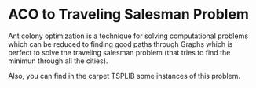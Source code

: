 # ACO to Traveling Salesman Problem

Ant colony optimization is a technique for solving computational problems which can be reduced to finding good paths through Graphs which is perfect to solve the traveling salesman problem (that tries to find the minimun through all the cities).

Also, you can find in the carpet TSPLIB some instances of this problem.


